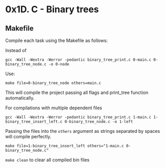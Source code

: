 # **0x1D. C - Binary trees**

## Makefile

Compile each task using the Makefile as follows:

Instead of

```
gcc -Wall -Wextra -Werror -pedantic binary_tree_print.c 0-main.c 0-binary_tree_node.c -o 0-node
```

Use:

```
make file=0-binary_tree_node others=main.c
```

This will compile the project passing all flags and print_tree function automatically.

For compilations with multiple dependent files

```
gcc -Wall -Wextra -Werror -pedantic binary_tree_print.c 1-main.c 1-binary_tree_insert_left.c 0-binary_tree_node.c -o 1-left
```

Passing the files into the `others` argument as strings separated by spaces will compile perfectly.

```
make file=1-binary_tree_insert_left others="1-main.c 0-binary_tree_node.c"
```

`make clean` to clear all compiled bin files
